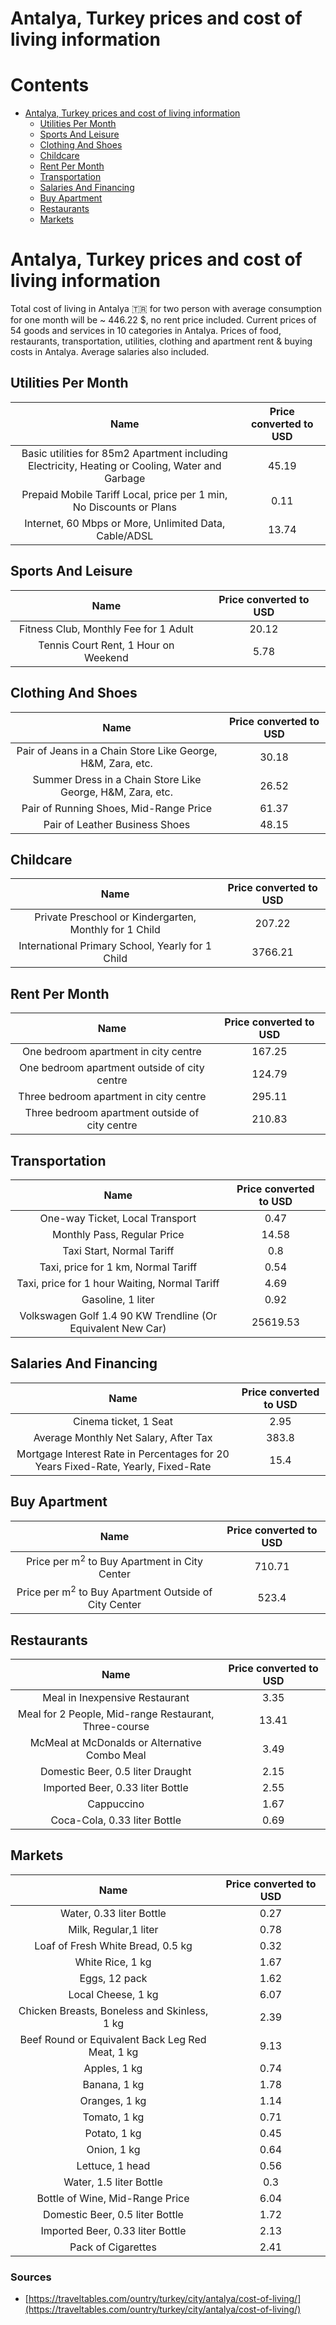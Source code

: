 
Antalya, Turkey prices and cost of living information
=====================================================

Contents
========

* [Antalya, Turkey prices and cost of living information](#antalya-turkey-prices-and-cost-of-living-information)
	* [Utilities Per Month](#utilities-per-month)
	* [Sports And Leisure](#sports-and-leisure)
	* [Clothing And Shoes](#clothing-and-shoes)
	* [Childcare](#childcare)
	* [Rent Per Month](#rent-per-month)
	* [Transportation](#transportation)
	* [Salaries And Financing](#salaries-and-financing)
	* [Buy Apartment](#buy-apartment)
	* [Restaurants](#restaurants)
	* [Markets](#markets)

# Antalya, Turkey prices and cost of living information


Total cost of living in Antalya 🇹🇷 for two person with average consumption for one month will be ~ 446.22 $, no rent 
price included. Current prices of 54 goods and services in 10 categories  in Antalya. Prices of food, restaurants, 
transportation, utilities, clothing and apartment rent & buying costs in Antalya. Average salaries also included.
## Utilities Per Month
  

|Name|Price converted to USD|
| :---: | :---: |
|Basic utilities for 85m2 Apartment including Electricity, Heating or Cooling, Water and Garbage|45.19|
|Prepaid Mobile Tariff Local, price per 1 min, No Discounts or Plans|0.11|
|Internet, 60 Mbps or More, Unlimited Data, Cable/ADSL|13.74|
  

## Sports And Leisure
  

|Name|Price converted to USD|
| :---: | :---: |
|Fitness Club, Monthly Fee for 1 Adult|20.12|
|Tennis Court Rent, 1 Hour on Weekend|5.78|
  

## Clothing And Shoes
  

|Name|Price converted to USD|
| :---: | :---: |
|Pair of Jeans in a Chain Store Like George, H&M, Zara, etc.|30.18|
|Summer Dress in a Chain Store Like George, H&M, Zara, etc.|26.52|
|Pair of Running Shoes, Mid-Range Price|61.37|
|Pair of Leather Business Shoes|48.15|
  

## Childcare
  

|Name|Price converted to USD|
| :---: | :---: |
|Private Preschool or Kindergarten, Monthly for 1 Child|207.22|
|International Primary School, Yearly for 1 Child|3766.21|
  

## Rent Per Month
  

|Name|Price converted to USD|
| :---: | :---: |
|One bedroom apartment in city centre|167.25|
|One bedroom apartment outside of city centre|124.79|
|Three bedroom apartment in city centre|295.11|
|Three bedroom apartment outside of city centre|210.83|
  

## Transportation
  

|Name|Price converted to USD|
| :---: | :---: |
|One-way Ticket, Local Transport|0.47|
|Monthly Pass, Regular Price|14.58|
|Taxi Start, Normal Tariff|0.8|
|Taxi, price for 1 km, Normal Tariff|0.54|
|Taxi, price for 1 hour Waiting, Normal Tariff|4.69|
|Gasoline, 1 liter|0.92|
|Volkswagen Golf 1.4 90 KW Trendline (Or Equivalent New Car)|25619.53|
  

## Salaries And Financing
  

|Name|Price converted to USD|
| :---: | :---: |
|Cinema ticket, 1 Seat|2.95|
|Average Monthly Net Salary, After Tax|383.8|
|Mortgage Interest Rate in Percentages for 20 Years Fixed-Rate, Yearly, Fixed-Rate|15.4|
  

## Buy Apartment
  

|Name|Price converted to USD|
| :---: | :---: |
|Price per m<sup>2</sup> to Buy Apartment in City Center|710.71|
|Price per m<sup>2</sup> to Buy Apartment Outside of City Center|523.4|
  

## Restaurants
  

|Name|Price converted to USD|
| :---: | :---: |
|Meal in Inexpensive Restaurant|3.35|
|Meal for 2 People, Mid-range Restaurant, Three-course|13.41|
|McMeal at McDonalds or Alternative Combo Meal|3.49|
|Domestic Beer, 0.5 liter Draught|2.15|
|Imported Beer, 0.33 liter Bottle|2.55|
|Cappuccino|1.67|
|Coca-Cola, 0.33 liter Bottle|0.69|
  

## Markets
  

|Name|Price converted to USD|
| :---: | :---: |
|Water, 0.33 liter Bottle|0.27|
|Milk, Regular,1 liter|0.78|
|Loaf of Fresh White Bread, 0.5 kg|0.32|
|White Rice, 1 kg|1.67|
|Eggs, 12 pack|1.62|
|Local Cheese, 1 kg|6.07|
|Chicken Breasts, Boneless and Skinless, 1 kg|2.39|
|Beef Round or Equivalent Back Leg Red Meat, 1 kg |9.13|
|Apples, 1 kg|0.74|
|Banana, 1 kg|1.78|
|Oranges, 1 kg|1.14|
|Tomato, 1 kg|0.71|
|Potato, 1 kg|0.45|
|Onion, 1 kg|0.64|
|Lettuce, 1 head|0.56|
|Water, 1.5 liter Bottle|0.3|
|Bottle of Wine, Mid-Range Price|6.04|
|Domestic Beer, 0.5 liter Bottle|1.72|
|Imported Beer, 0.33 liter Bottle|2.13|
|Pack of Cigarettes|2.41|
  

### Sources

- [https://traveltables.com/ountry/turkey/city/antalya/cost-of-living/](https://traveltables.com/ountry/turkey/city/antalya/cost-of-living/)
